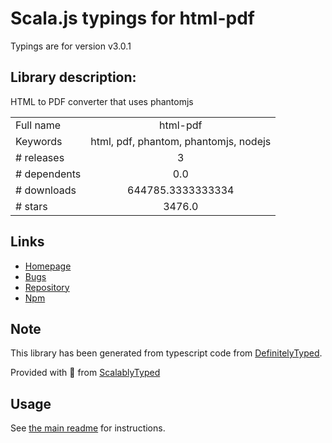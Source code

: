 
# Scala.js typings for html-pdf

Typings are for version v3.0.1

## Library description:
HTML to PDF converter that uses phantomjs

|                    |                 |
| ------------------ | :-------------: |
| Full name          | html-pdf |
| Keywords           | html, pdf, phantom, phantomjs, nodejs |
| # releases         | 3 |
| # dependents       | 0.0 |
| # downloads        | 644785.3333333334 |
| # stars            | 3476.0 |

## Links
- [Homepage](https://github.com/marcbachmann/node-html-pdf)
- [Bugs](https://github.com/marcbachmann/node-html-pdf/issues)
- [Repository](https://github.com/marcbachmann/node-html-pdf)
- [Npm](https://www.npmjs.com/package/html-pdf)
    


## Note
This library has been generated from typescript code from [DefinitelyTyped](https://definitelytyped.org).

Provided with :purple_heart: from [ScalablyTyped](https://github.com/oyvindberg/ScalablyTyped)

## Usage
See [the main readme](../../readme.md) for instructions.


